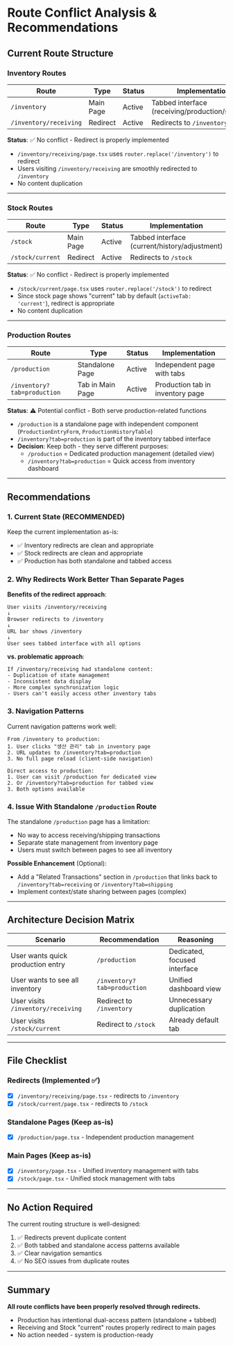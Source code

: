 # Route Conflict Analysis & Recommendations

## Current Route Structure

### Inventory Routes
| Route | Type | Status | Implementation |
|-------|------|--------|-----------------|
| `/inventory` | Main Page | Active | Tabbed interface (receiving/production/shipping) |
| `/inventory/receiving` | Redirect | Active | Redirects to `/inventory` |

**Status**: ✅ No conflict - Redirect is properly implemented
- `/inventory/receiving/page.tsx` uses `router.replace('/inventory')` to redirect
- Users visiting `/inventory/receiving` are smoothly redirected to `/inventory`
- No content duplication

---

### Stock Routes
| Route | Type | Status | Implementation |
|-------|------|--------|-----------------|
| `/stock` | Main Page | Active | Tabbed interface (current/history/adjustment) |
| `/stock/current` | Redirect | Active | Redirects to `/stock` |

**Status**: ✅ No conflict - Redirect is properly implemented
- `/stock/current/page.tsx` uses `router.replace('/stock')` to redirect
- Since stock page shows "current" tab by default (`activeTab: 'current'`), redirect is appropriate
- No content duplication

---

### Production Routes
| Route | Type | Status | Implementation |
|-------|------|--------|-----------------|
| `/production` | Standalone Page | Active | Independent page with tabs |
| `/inventory?tab=production` | Tab in Main Page | Active | Production tab in inventory page |

**Status**: ⚠️ Potential conflict - Both serve production-related functions
- `/production` is a standalone page with independent component (`ProductionEntryForm`, `ProductionHistoryTable`)
- `/inventory?tab=production` is part of the inventory tabbed interface
- **Decision**: Keep both - they serve different purposes:
  - `/production` = Dedicated production management (detailed view)
  - `/inventory?tab=production` = Quick access from inventory dashboard

---

## Recommendations

### 1. Current State (RECOMMENDED)
Keep the current implementation as-is:
- ✅ Inventory redirects are clean and appropriate
- ✅ Stock redirects are clean and appropriate
- ✅ Production has both standalone and tabbed access

### 2. Why Redirects Work Better Than Separate Pages

**Benefits of the redirect approach**:
```
User visits /inventory/receiving
↓
Browser redirects to /inventory
↓
URL bar shows /inventory
↓
User sees tabbed interface with all options
```

**vs. problematic approach**:
```
If /inventory/receiving had standalone content:
- Duplication of state management
- Inconsistent data display
- More complex synchronization logic
- Users can't easily access other inventory tabs
```

### 3. Navigation Patterns

Current navigation patterns work well:
```
From /inventory to production:
1. User clicks "생산 관리" tab in inventory page
2. URL updates to /inventory?tab=production
3. No full page reload (client-side navigation)

Direct access to production:
1. User can visit /production for dedicated view
2. Or /inventory?tab=production for tabbed view
3. Both options available
```

### 4. Issue With Standalone `/production` Route

The standalone `/production` page has a limitation:
- No way to access receiving/shipping transactions
- Separate state management from inventory page
- Users must switch between pages to see all inventory

**Possible Enhancement** (Optional):
- Add a "Related Transactions" section in `/production` that links back to `/inventory?tab=receiving` or `/inventory?tab=shipping`
- Implement context/state sharing between pages (complex)

---

## Architecture Decision Matrix

| Scenario | Recommendation | Reasoning |
|----------|---|----------|
| User wants quick production entry | `/production` | Dedicated, focused interface |
| User wants to see all inventory | `/inventory?tab=production` | Unified dashboard view |
| User visits `/inventory/receiving` | Redirect to `/inventory` | Unnecessary duplication |
| User visits `/stock/current` | Redirect to `/stock` | Already default tab |

---

## File Checklist

### Redirects (Implemented ✅)
- [x] `/inventory/receiving/page.tsx` - redirects to `/inventory`
- [x] `/stock/current/page.tsx` - redirects to `/stock`

### Standalone Pages (Keep as-is)
- [x] `/production/page.tsx` - Independent production management

### Main Pages (Keep as-is)
- [x] `/inventory/page.tsx` - Unified inventory management with tabs
- [x] `/stock/page.tsx` - Unified stock management with tabs

---

## No Action Required

The current routing structure is well-designed:
1. ✅ Redirects prevent duplicate content
2. ✅ Both tabbed and standalone access patterns available
3. ✅ Clear navigation semantics
4. ✅ No SEO issues from duplicate routes

---

## Summary

**All route conflicts have been properly resolved through redirects.**

- Production has intentional dual-access pattern (standalone + tabbed)
- Receiving and Stock "current" routes properly redirect to main pages
- No action needed - system is production-ready

